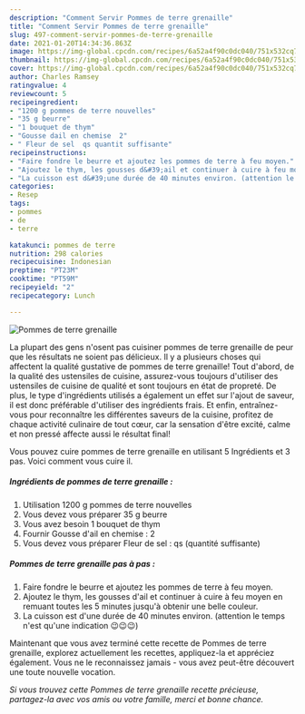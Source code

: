 ```yaml
---
description: "Comment Servir Pommes de terre grenaille"
title: "Comment Servir Pommes de terre grenaille"
slug: 497-comment-servir-pommes-de-terre-grenaille
date: 2021-01-20T14:34:36.863Z
image: https://img-global.cpcdn.com/recipes/6a52a4f90c0dc040/751x532cq70/pommes-de-terre-grenaille-photo-principale-de-la-recette.jpg
thumbnail: https://img-global.cpcdn.com/recipes/6a52a4f90c0dc040/751x532cq70/pommes-de-terre-grenaille-photo-principale-de-la-recette.jpg
cover: https://img-global.cpcdn.com/recipes/6a52a4f90c0dc040/751x532cq70/pommes-de-terre-grenaille-photo-principale-de-la-recette.jpg
author: Charles Ramsey
ratingvalue: 4
reviewcount: 5
recipeingredient:
- "1200 g pommes de terre nouvelles"
- "35 g beurre"
- "1 bouquet de thym"
- "Gousse dail en chemise  2"
- " Fleur de sel  qs quantit suffisante"
recipeinstructions:
- "Faire fondre le beurre et ajoutez les pommes de terre à feu moyen."
- "Ajoutez le thym, les gousses d&#39;ail et continuer à cuire à feu moyen en remuant toutes les 5 minutes jusqu&#39;à obtenir une belle couleur."
- "La cuisson est d&#39;une durée de 40 minutes environ. (attention le temps n&#39;est qu&#39;une indication 😉😉😉)"
categories:
- Resep
tags:
- pommes
- de
- terre

katakunci: pommes de terre 
nutrition: 298 calories
recipecuisine: Indonesian
preptime: "PT23M"
cooktime: "PT59M"
recipeyield: "2"
recipecategory: Lunch

---
```



![Pommes de terre grenaille](https://img-global.cpcdn.com/recipes/6a52a4f90c0dc040/751x532cq70/pommes-de-terre-grenaille-photo-principale-de-la-recette.jpg)

La plupart des gens n'osent pas cuisiner pommes de terre grenaille de peur que les résultats ne soient pas délicieux. Il y a plusieurs choses qui affectent la qualité gustative de pommes de terre grenaille! Tout d'abord, de la qualité des ustensiles de cuisine, assurez-vous toujours d'utiliser des ustensiles de cuisine de qualité et sont toujours en état de propreté. De plus, le type d'ingrédients utilisés a également un effet sur l'ajout de saveur, il est donc préférable d'utiliser des ingrédients frais. Et enfin, entraînez-vous pour reconnaître les différentes saveurs de la cuisine, profitez de chaque activité culinaire de tout cœur, car la sensation d'être excité, calme et non pressé affecte aussi le résultat final!

<!--inarticleads1-->

Vous pouvez cuire pommes de terre grenaille en utilisant 5 Ingrédients et 3 pas. Voici comment vous cuire il.

##### Ingrédients de pommes de terre grenaille :

1. Utilisation 1200 g pommes de terre nouvelles
1. Vous devez vous préparer 35 g beurre
1. Vous avez besoin 1 bouquet de thym
1. Fournir Gousse d&#39;ail en chemise : 2
1. Vous devez vous préparer  Fleur de sel : qs (quantité suffisante)




<!--inarticleads2-->

##### Pommes de terre grenaille pas à pas :

1. Faire fondre le beurre et ajoutez les pommes de terre à feu moyen.
1. Ajoutez le thym, les gousses d&#39;ail et continuer à cuire à feu moyen en remuant toutes les 5 minutes jusqu&#39;à obtenir une belle couleur.
1. La cuisson est d&#39;une durée de 40 minutes environ. (attention le temps n&#39;est qu&#39;une indication 😉😉😉)




<!--inarticleads1-->

<p>
Maintenant que vous avez terminé cette recette de Pommes de terre grenaille, explorez actuellement les recettes, appliquez-la et appréciez également. Vous ne le reconnaissez jamais - vous avez peut-être découvert une toute nouvelle vocation.
</p>

<p>
<i>Si vous trouvez cette Pommes de terre grenaille recette précieuse, partagez-la avec vos amis ou votre famille, merci et bonne chance.</i>
</p>
